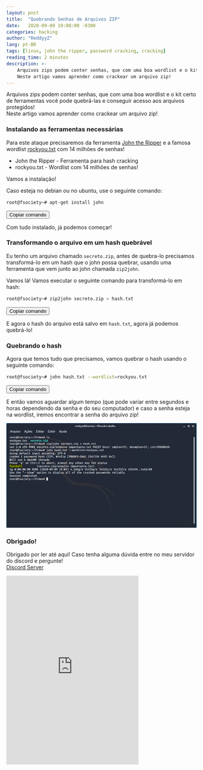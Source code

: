 ```yaml
---
layout: post
title:  "Quebrando Senhas de Arquivos ZIP"
date:   2020-09-09 19:08:00 -0300
categories: hacking
author: "ReddyyZ"
lang: pt-BR
tags: [linux, john the ripper, password cracking, cracking]
reading_time: 2 minutes
description: >-
    Arquivos zips podem conter senhas, que com uma boa wordlist e o kit certo de ferramentas você pode quebrá-las e conseguir acesso aos arquivos protegidos!<br>
    Neste artigo vamos aprender como crackear um arquivo zip!
---
```


Arquivos zips podem conter senhas, que com uma boa wordlist e o kit certo de ferramentas você pode quebrá-las e conseguir acesso aos arquivos protegidos!<br>
Neste artigo vamos aprender como crackear um arquivo zip!

### Instalando as ferramentas necessárias

Para este ataque precisaremos da ferramenta [John the Ripper](https://github.com/openwall/john) e a famosa wordlist [rockyou.txt](https://drive.google.com/file/d/1XYngtQHwrYTT3fi1ojeQxT5H8w26y4Sb/view) com 14 milhões de senhas!

- John the Ripper - Ferramenta para hash cracking
- rockyou.txt - Wordlist com 14 milhões de senhas!

Vamos a instalação!

Caso esteja no debian ou no ubuntu, use o seguinte comando:
```sh
root@fsociety~# apt-get install john
```
<button class="copy" onClick="copy_to_clip2('apt-get install john')">Copiar comando</button>

Com tudo instalado, já podemos começar!

### Transformando o arquivo em um hash quebrável

Eu tenho um arquivo chamado `secreto.zip`, antes de quebra-lo precisamos transformá-lo em um hash que o john possa quebrar, usando uma ferramenta que vem junto ao john chamada `zip2john`.

Vamos lá! Vamos executar o seguinte comando para transformá-lo em hash:
```sh
root@fsociety~# zip2john secreto.zip > hash.txt
```
<button class="copy" onClick="copy_to_clip2('zip2john secreto.zip > hash.txt')">Copiar comando</button>

E agora o hash do arquivo está salvo em `hash.txt`, agora já podemos quebrá-lo!

### Quebrando o hash

Agora que temos tudo que precisamos, vamos quebrar o hash usando o seguinte comando:
```sh
root@fsociety~# john hash.txt --wordlist=rockyou.txt
```
<button class="copy" onClick="copy_to_clip2('john hash.txt --wordlist=rockyou.txt')">Copiar comando</button>

E então vamos aguardar algum tempo (que pode variar entre segundos e horas dependendo da senha e do seu computador) e caso a senha esteja na wordlist, iremos encontrar a senha do arquivo zip!

![Quebrando ZIP](/assets/images/quebrando_zip.png)

### Obrigado!

Obrigado por ler até aqui! Caso tenha alguma dúvida entre no meu servidor do discord e pergunte!<br>
[Discord Server](https://discord.gg/v5d3PZ9)
<iframe src="https://discordapp.com/widget?id=704882848364101763&theme=dark" width="350" height="500" allowtransparency="true" frameborder="0" sandbox="allow-popups allow-popups-to-escape-sandbox allow-same-origin allow-scripts"></iframe><br>
